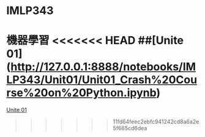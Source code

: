 # IMLP343
機器學習
<<<<<<< HEAD
##[Unite 01] (http://127.0.0.1:8888/notebooks/IMLP343/Unit01/Unit01_Crash%20Course%20on%20Python.ipynb)
=======

[Unite 01](http://127.0.0.1:8888/notebooks/IMLP343/Unit01/Unit01_Crash%20Course%20on%20Python.ipynb)
>>>>>>> 11fd64feec2ebfc941242cd8a6a2e5f665cd6dea
